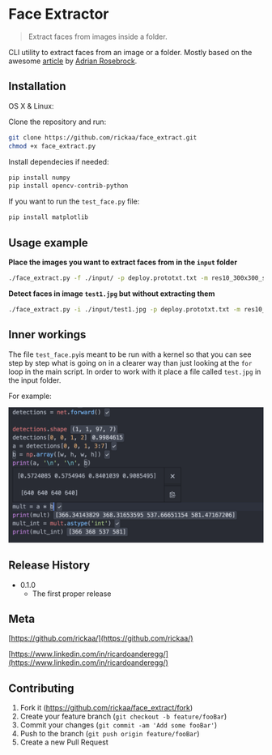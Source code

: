 # Face Extractor
> Extract faces from images inside a folder.

CLI utility to extract faces from an image or a folder. Mostly based on the awesome
[article][dl_article] by [Adrian Rosebrock][pyimagesearch].

## Installation

OS X & Linux:

Clone the repository and run:

```sh
git clone https://github.com/rickaa/face_extract.git
chmod +x face_extract.py
```
Install dependecies if needed:

```sh
pip install numpy
pip install opencv-contrib-python
```
If you want to run the `test_face.py` file:

```sh
pip install matplotlib
```

## Usage example

**Place the images you want to extract faces from in the `input` folder**

```sh
./face_extract.py -f ./input/ -p deploy.prototxt.txt -m res10_300x300_ssd_iter_140000.caffemodel
```

**Detect faces in image `test1.jpg` but without extracting them**

```sh
./face_extract.py -i ./input/test1.jpg -p deploy.prototxt.txt -m res10_300x300_ssd_iter_140000.caffemodel
```

## Inner workings

The file `test_face.py`is meant to be run with a kernel so that you can see step by step what is going on
in a clearer way than just looking at the `for` loop in the main script. In order to work
with it place a file called `test.jpg` in the input folder.

For example:

![](inner.png)

## Release History

* 0.1.0
    * The first proper release


## Meta

[https://github.com/rickaa/](https://github.com/rickaa/)  

[https://www.linkedin.com/in/ricardoanderegg/](https://www.linkedin.com/in/ricardoanderegg/)

## Contributing

1. Fork it (<https://github.com/rickaa/face_extract/fork>)
2. Create your feature branch (`git checkout -b feature/fooBar`)
3. Commit your changes (`git commit -am 'Add some fooBar'`)
4. Push to the branch (`git push origin feature/fooBar`)
5. Create a new Pull Request

[dl_article]: https://www.pyimagesearch.com/2018/02/26/face-detection-with-opencv-and-deep-learning/
[pyimagesearch]: https://www.pyimagesearch.com/
